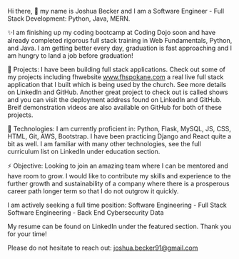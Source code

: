 Hi there, 👋 my name is Joshua Becker and I am a Software Engineer - Full Stack Development: Python, Java, MERN.

✨I am finishing up my coding bootcamp at Coding Dojo soon and have already completed rigorous full stack training in Web Fundamentals, Python, and Java. I am getting better every day, graduation is fast approaching and I am hungry to land a job before graduation!

🔭 Projects: I have been building full stack applications. Check out some of my projects including fhwebsite www.fhspokane.com a real live full stack application that I built which is being used by the church. See more details on LinkedIn and GitHub. Another great project to check out is called shows and you can visit the deployment address found on LinkedIn and GitHub. Breif demonstration videos are also available on GitHub for both of these projects.

🌱 Technologies: I am currently proficient in: Python, Flask, MySQL, JS, CSS, HTML, Git, AWS, Bootstrap. I have been practicing Django and React quite a bit as well. I am familiar with many other technologies, see the full curriculum list on LinkedIn under education section.

⚡ Objective: Looking to join an amazing team where I can be mentored and have room to grow. I would like to contribute my skills and experience to the further growth and sustainability of a company where there is a prosperous career path longer term so that I do not outgrow it quickly.

I am actively seeking a full time position:
Software Engineering - Full Stack
Software Engineering - Back End
Cybersecurity
Data

My resume can be found on LinkedIn under the featured section. Thank you for your time!

Please do not hesitate to reach out: joshua.becker91@gmail.com

<!--
**joshuabecker91/joshuabecker91** is a ✨ _special_ ✨ repository because its `README.md` (this file) appears on your GitHub profile.

-->
